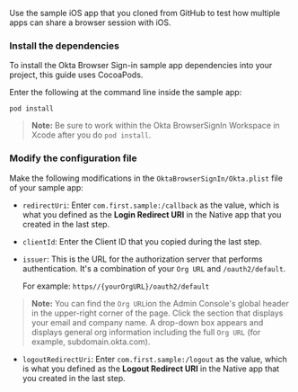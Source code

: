 Use the sample iOS app that you <GuideLink link="../overview">cloned from GitHub</GuideLink> to test how multiple apps can share a browser session with iOS.

### Install the dependencies
To install the Okta Browser Sign-in sample app dependencies into your project, this guide uses <GuideLink link="../overview">CocoaPods</GuideLink>. 

Enter the following at the command line inside the sample app:

`pod install`

> **Note:** Be sure to work within the Okta BrowserSignIn Workspace in Xcode after you do `pod install`.

### Modify the configuration file
Make the following modifications in the `OktaBrowserSignIn/Okta.plist` file of your sample app:

* `redirectUri`: Enter `com.first.sample:/callback` as the value, which is what you defined as the **Login Redirect URI** in the Native app that you created in the <GuideLink link="../configure-oidc-native-apps">last step</GuideLink>. 
* `clientId`: Enter the Client ID that you copied during the <GuideLink link="../configure-oidc-native-apps">last step</GuideLink>.
* `issuer`: This is the URL for the authorization server that performs authentication. It's a combination of your `Org URL` and `/oauth2/default`.

    For example: `https//{yourOrgURL}/oauth2/default`

> **Note:** You can find the `Org URL`ion the Admin Console's global header in the upper-right corner of the page. Click the section that displays your email and company name.  A drop-down box appears and displays general org information including the full `Org URL` (for example, subdomain.okta.com).

* `logoutRedirectUri`: Enter `com.first.sample:/logout` as the value, which is what you defined as the **Logout Redirect URI** in the Native app that you created in the <GuideLink link="../configure-oidc-native-apps">last step</GuideLink>. 
